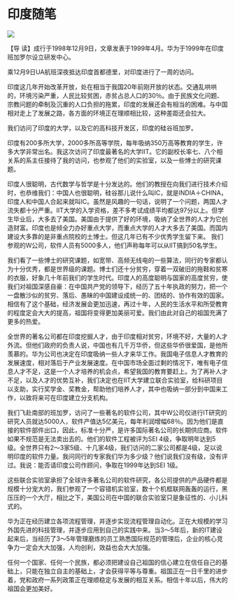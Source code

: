 # 印度随笔
<img class="pv" src="https://api.visitor.plantree.me/visitor-badge/pv?namespace=plantree.me&key=renzhengfei-speeches/./docs/speeches/1998/12/印度随笔.md">




【导  读】成行于1998年12月9日，文章发表于1999年4月。华为于1999年在印度班加罗尔设立研发中心。



乘12月9日UA航班深夜抵达印度首都德里，对印度进行了一周的访问。

印度这几年开始改革开放，处在相当于我国20年前刚开放的状态。交通乱哄哄的，环境污染严重，人民比较贫困，赤贫占总人口的30％。由于民族文化问题、宗教问题的牵制及沉重的人口负担的拖累，印度的发展还会有相当的困难。与中国相对走上了发展之路，各方面的环境正在理顺相比较，这种差距还会拉大。

我们访问了印度的大学，以及它的高科技开发区，印度的硅谷班加罗。

印度有200多所大学，2000多所高等学院，每年吸纳350万高等教育的学生，许多大学非常出名。我这次访问了印度最著名的大学IIT。它的副校长率七、八个相关系的系主任接待了我的访问，也参观了他们的实验室，以及一些博士的研究课题。

印度人很聪明，古代数学与哲学是十分发达的。他们的教授在向我们进行技术介绍时，也恭维我们：中国人也很聪明，硅谷那儿说什么叫IC，就是INDIA＋CHINA，印度人和中国人合起来就叫IC。虽然是风趣的一句话，说明了一个问题，两国人才流失都十分严重。IIT大学的入学资格，差不多考试成绩平均都达97分以上。但学生毕业后，大多去了美国。美国由于提供了好的环境，吸纳了全世界的人才为它创造财富。印度也是倾全力办好重点大学，而重点大学的人才大多去了美国。而国内建设大多靠的是非重点院校的土博士。但这几年已有不少优秀学生留下来。 我们参观的W公司，软件人员有5000多人，他们声称每年可以从IIT搞到50名学生。

我们看了一些博士的研究课题，如宽带、高频无线电的一些算法，同行的专家都认为十分优秀，都是世界级的课题。博士们还十分贫穷，穿着一双破旧的拖鞋和贫寒的衣服，好象几十年前我们的学生时代。印度人的高度聪明与国家的高度贫穷，使我们对祖国深感自豪：在中国共产党的领导下，经历了五十年执政的努力，把一个一盘散沙似的贫穷、落后、愚昧的中国建设成统一的、团结的、协作有效的国家。相信有了这个基础，经济发展会更加迅速，再过十年，人民的生活水平和所受教育的程度定会大大的提高，祖国将变得更加美丽可爱。我们由此对自己的祖国充满了更多的热爱。

全世界的著名公司都在印度挖掘人才，由于印度相对贫穷，环境不好，大量的人才外流。但他们政府的负责人说，中国也有几千万华侨，但这些华侨很爱国，是他所羡慕的。华为公司也决定在印度吸纳一些人才来华工作。我国电子信息人才教育的发展速度，相对落后于产业发展速度。在中国市场全面过剩的情况下，唯有电子信息人才不足，这是一个人才培养的机会点，希望我国的教育要赶上。为了再补人才不足，以及人才的优势互补，我们决定也在IIT大学建立联合实验室，给科研项目以支助，实行奖学金、奖教金，帮助他们培养人才，其中也吸纳一部分到中国来工作，以致将来可在印度建立分支机构。

我们飞赴南部的班加罗，访问了一些著名的软件公司，其中W公司仅进行IT研究的研究人员就达5000人，软件产值达5亿美元，每年利润增幅68％。因为他们是直接的软件部件出口，因此，标准十分严，是许多国际著名公司的长期供应商。软件如果不规范是无法卖出去的。他们的软件工程被评为SEI 4级，争取明年达到5级。全世界只有2～3家5级、十几家4级，我们访问的二家公司都是4级，足以说明印度的软件力量。我问同行的专家我们华为多少级？他们说我们没有级，没有评过。我说：能否请印度公司作顾问，争取在1999年达到SEI 1级。

这些联合实验室承担了全球许多著名公司的软件研究，各公司提供的产品硬件都是规模十分宠大的，我们参观了一个容错机实验室，数十个机框联网轰轰的运行，黑压压的一个大厅，相比之下，美国公司在中国的联合实验室只是象征性的、小儿科式的。

华为正在经历建立各项流程管理，并逐步实现流程管理自动化。正在大规模的学习外国先进的科技管理，并逐步应用到自己的实践中来。当3～5年后，新的IT建设起来后，当经历了3～5年管理磨炼的员工熟悉国际规范的管理后，企业的核心竞争力一定会大大加强，人均创利，效益也会大大加强。

任何一个国家、任何一个民族，都必须把建设自己祖国的信心建立在信任自己的基础上，只能在独立自主的基础上，才会获得平等与尊重。祖国正在一日千里的进步着，党和政府一系列政策正在理顺稳定与发展的相互关系。相信十年以后，伟大的祖国会更加美好。

